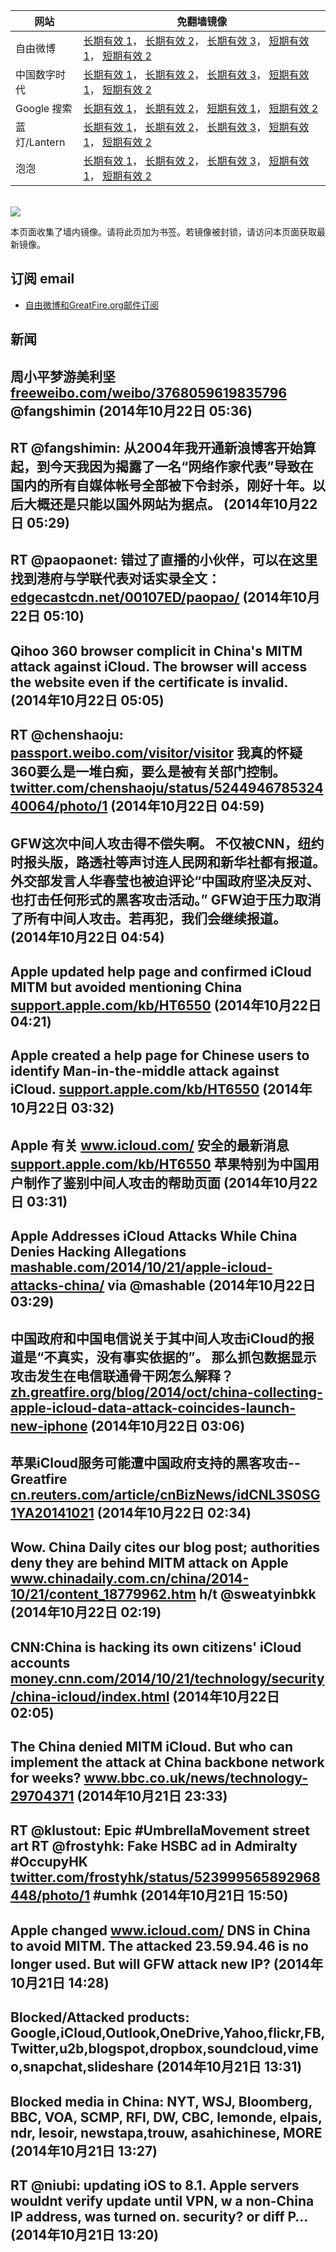 <table>
    <thead>
        <tr>
            <th>网站</th>
            <th>免翻墙镜像</th>
        </tr>
    </thead>
    <tbody>    
        <tr>
            <td>自由微博</td>
            <td>            
                <a href="https://secure.footprint.net/pingfan/fw" target="_BLANK">长期有效 1</a>，            
                <a href="https://edgecastcdn.net/00107ED/freeweibo/" target="_BLANK">长期有效 2</a>，            
                <a href="https://objects.dreamhost.com/freeweibo/index.html" target="_BLANK">长期有效 3</a>，            
                <a href="https://fw3.azurewebsites.net" target="_BLANK">短期有效 1</a>，            
                <a href="https://d2fstso2jh4dhr.cloudfront.net" target="_BLANK">短期有效 2</a>
            </td>
        </tr>    
        <tr>
            <td>中国数字时代</td>
            <td>            
                <a href="https://secure.footprint.net/pingfan/cdt" target="_BLANK">长期有效 1</a>，            
                <a href="https://edgecastcdn.net/00107ED/cdt/" target="_BLANK">长期有效 2</a>，            
                <a href="https://objects.dreamhost.com/cdt/index.html" target="_BLANK">长期有效 3</a>，            
                <a href="https://770b3.azurewebsites.net" target="_BLANK">短期有效 1</a>，            
                <a href="https://dazdu2iuzl72b.cloudfront.net" target="_BLANK">短期有效 2</a>
            </td>
        </tr>    
        <tr>
            <td>Google 搜索</td>
            <td>            
                <a href="https://edgecastcdn.net/00107ED/g/" target="_BLANK">长期有效 1</a>，            
                <a href="https://objects.dreamhost.com/goo/index.html" target="_BLANK">长期有效 2</a>，            
                <a href="https://865ba.azurewebsites.net" target="_BLANK">短期有效 1</a>，            
                <a href="https://d3vv89cvqbrqlq.cloudfront.net" target="_BLANK">短期有效 2</a>
            </td>
        </tr>    
        <tr>
            <td>蓝灯/Lantern</td>
            <td>            
                <a href="https://secure.footprint.net/pingfan/lantern" target="_BLANK">长期有效 1</a>，            
                <a href="https://edgecastcdn.net/00107ED/lantern/" target="_BLANK">长期有效 2</a>，            
                <a href="https://objects.dreamhost.com/lantern/index.html" target="_BLANK">长期有效 3</a>，            
                <a href="https://c7511.azurewebsites.net" target="_BLANK">短期有效 1</a>，            
                <a href="https://dx1djqjpnvurw.cloudfront.net" target="_BLANK">短期有效 2</a>
            </td>
        </tr>    
        <tr>
            <td>泡泡</td>
            <td>            
                <a href="https://secure.footprint.net/pingfan/paopao" target="_BLANK">长期有效 1</a>，            
                <a href="https://edgecastcdn.net/00107ED/paopao/" target="_BLANK">长期有效 2</a>，            
                <a href="https://objects.dreamhost.com/paopao/index.html" target="_BLANK">长期有效 3</a>，            
                <a href="https://paopao2.azurewebsites.net" target="_BLANK">短期有效 1</a>，            
                <a href="https://d32pt9ivjjofmj.cloudfront.net" target="_BLANK">短期有效 2</a>
            </td>
        </tr>
    </tbody>
</table>
<br/>
<img src="https://raw.githubusercontent.com/greatfire/z/master/logos.gif" />

本页面收集了墙内镜像。请将此页加为书签。若镜像被封锁，请访问本页面获取最新镜像。

## 订阅 email
* <a href="https://b.us7.list-manage.com/subscribe?u=854fca58782082e0cbdf204a0&id=c78949b93c">自由微博和GreatFire.org邮件订阅</a>
    
## 新闻
周小平梦游美利坚 <a href="https://freeweibo.com/weibo/3768059619835796" target="_BLANK">freeweibo.com/weibo/3768059619835796</a> @fangshimin (2014年10月22日 05:36)
 ---
RT @fangshimin: 从2004年我开通新浪博客开始算起，到今天我因为揭露了一名“网络作家代表”导致在国内的所有自媒体帐号全部被下令封杀，刚好十年。以后大概还是只能以国外网站为据点。 (2014年10月22日 05:29)
 ---
RT @paopaonet: 错过了直播的小伙伴，可以在这里找到港府与学联代表对话实录全文：<a href="https://edgecastcdn.net/00107ED/paopao/?u=/news/226" target="_BLANK">edgecastcdn.net/00107ED/paopao/</a> (2014年10月22日 05:10)
 ---
Qihoo 360 browser complicit in China's MITM attack against iCloud. The browser will access the website even if the certificate is invalid. (2014年10月22日 05:05)
 ---
RT @chenshaoju: <a href="http://passport.weibo.com/visitor/visitor?a=enter&url=http%3A%2F%2Fweibo.com%2F1868543394%2FBsAZzv71L&_rand=1413949503.484" target="_BLANK">passport.weibo.com/visitor/visitor</a> 我真的怀疑360要么是一堆白痴，要么是被有关部门控制。 <a href="https://twitter.com/chenshaoju/status/524494678532440064/photo/1" target="_BLANK">twitter.com/chenshaoju/status/524494678532440064/photo/1</a> (2014年10月22日 04:59)
 ---
GFW这次中间人攻击得不偿失啊。 不仅被CNN，纽约时报头版，路透社等声讨连人民网和新华社都有报道。 外交部发言人华春莹也被迫评论“中国政府坚决反对、也打击任何形式的黑客攻击活动。”  GFW迫于压力取消了所有中间人攻击。若再犯，我们会继续报道。 (2014年10月22日 04:54)
 ---
Apple updated help page and confirmed iCloud MITM but avoided mentioning China <a href="http://support.apple.com/kb/HT6550?viewlocale=en_US&locale=en_US" target="_BLANK">support.apple.com/kb/HT6550</a> (2014年10月22日 04:21)
 ---
Apple created a help page for Chinese users to identify Man-in-the-middle attack against iCloud. <a href="http://support.apple.com/kb/HT6550?viewlocale=en_US" target="_BLANK">support.apple.com/kb/HT6550</a> (2014年10月22日 03:32)
 ---
Apple 有关 <a href="https://www.icloud.com/" target="_BLANK">www.icloud.com/</a> 安全的最新消息 <a href="http://support.apple.com/kb/HT6550?viewlocale=zh_CN" target="_BLANK">support.apple.com/kb/HT6550</a> 苹果特别为中国用户制作了鉴别中间人攻击的帮助页面 (2014年10月22日 03:31)
 ---
Apple Addresses iCloud Attacks While China Denies Hacking Allegations <a href="http://mashable.com/2014/10/21/apple-icloud-attacks-china/#:eyJzIjoidCIsImkiOiJfYnV5amdiNXEya3Nic240ayJ9" target="_BLANK">mashable.com/2014/10/21/apple-icloud-attacks-china/</a> via @mashable (2014年10月22日 03:29)
 ---
中国政府和中国电信说关于其中间人攻击iCloud的报道是“不真实，没有事实依据的”。 那么抓包数据显示攻击发生在电信联通骨干网怎么解释？ <a href="https://zh.greatfire.org/blog/2014/oct/china-collecting-apple-icloud-data-attack-coincides-launch-new-iphone" target="_BLANK">zh.greatfire.org/blog/2014/oct/china-collecting-apple-icloud-data-attack-coincides-launch-new-iphone</a> (2014年10月22日 03:06)
 ---
苹果iCloud服务可能遭中国政府支持的黑客攻击--Greatfire <a href="http://cn.reuters.com/article/cnBizNews/idCNL3S0SG1YA20141021" target="_BLANK">cn.reuters.com/article/cnBizNews/idCNL3S0SG1YA20141021</a> (2014年10月22日 02:34)
 ---
Wow. China Daily cites our blog post; authorities deny they are behind MITM attack on Apple <a href="http://www.chinadaily.com.cn/china/2014-10/21/content_18779962.htm" target="_BLANK">www.chinadaily.com.cn/china/2014-10/21/content_18779962.htm</a> h/t @sweatyinbkk (2014年10月22日 02:19)
 ---
CNN:China is hacking its own citizens' iCloud accounts <a href="http://money.cnn.com/2014/10/21/technology/security/china-icloud/index.html" target="_BLANK">money.cnn.com/2014/10/21/technology/security/china-icloud/index.html</a> (2014年10月22日 02:05)
 ---
The China denied MITM iCloud. But who can implement the attack at China backbone network for weeks? <a href="http://www.bbc.co.uk/news/technology-29704371" target="_BLANK">www.bbc.co.uk/news/technology-29704371</a> (2014年10月21日 23:33)
 ---
RT @klustout: Epic #UmbrellaMovement street art RT @frostyhk: Fake HSBC ad in Admiralty #OccupyHK <a href="https://twitter.com/frostyhk/status/523999565892968448/photo/1" target="_BLANK">twitter.com/frostyhk/status/523999565892968448/photo/1</a> #umhk (2014年10月21日 15:50)
 ---
Apple changed <a href="https://www.icloud.com/" target="_BLANK">www.icloud.com/</a> DNS in China to avoid MITM. The attacked 23.59.94.46 is no longer used. But will GFW attack new IP? (2014年10月21日 14:28)
 ---
Blocked/Attacked products: Google,iCloud,Outlook,OneDrive,Yahoo,flickr,FB,Twitter,u2b,blogspot,dropbox,soundcloud,vimeo,snapchat,slideshare (2014年10月21日 13:31)
 ---
Blocked media in China: NYT, WSJ, Bloomberg, BBC, VOA, SCMP, RFI, DW, CBC, lemonde, elpais, ndr, lesoir, newstapa,trouw, asahichinese, MORE (2014年10月21日 13:27)
 ---
RT @niubi: updating iOS to 8.1. Apple servers wouldnt verify update until VPN, w a non-China IP address, was turned on. security? or diff P… (2014年10月21日 13:20)
 ---
